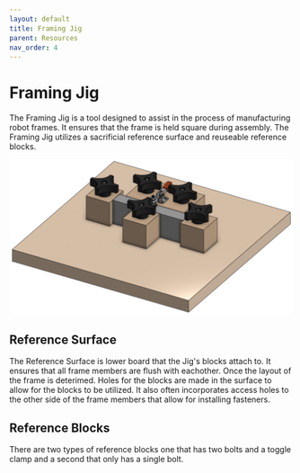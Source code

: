 ```yaml
---
layout: default
title: Framing Jig
parent: Resources
nav_order: 4
---
```


# Framing Jig

The Framing Jig is a tool designed to assist in the process of manufacturing robot frames. It ensures that the frame is held square during assembly. The Framing Jig utilizes a sacrificial reference surface and reuseable reference blocks.

![Example Jig](../images/Framingjig.png) 

## Reference Surface

The Reference Surface is lower board that the Jig's blocks attach to. It ensures that all frame members are flush with eachother. Once the layout of the frame is deterimed. Holes for the blocks are made in the surface to allow for the blocks to be utilized. It also often incorporates access holes to the other side of the frame members that allow for installing fasteners.

## Reference Blocks

There are two types of reference blocks one that has two bolts and a toggle clamp and a second that only has a single bolt. 


